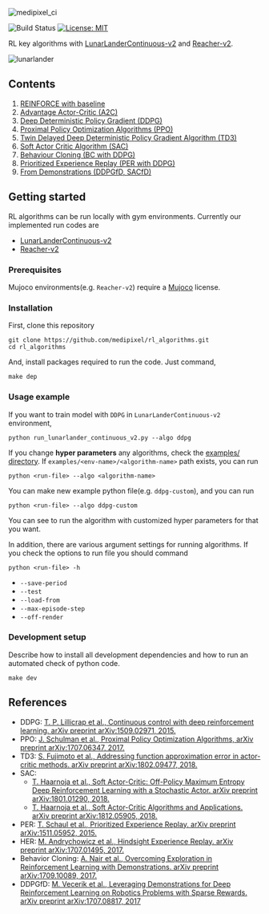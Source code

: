 ![medipixel_ci](https://user-images.githubusercontent.com/17582508/52845370-4a930200-314a-11e9-9889-e00007043872.jpg)  

![Build Status](https://travis-ci.org/medipixel/rl_algorithms.svg?branch=master)
[![License: MIT](https://img.shields.io/badge/License-MIT-green.svg)](https://opensource.org/licenses/MIT)

RL key algorithms with [LunarLanderContinuous-v2](https://gym.openai.com/envs/LunarLanderContinuous-v2/) and [Reacher-v2](https://gym.openai.com/envs/Reacher-v2/).

![lunarlander](https://user-images.githubusercontent.com/17582508/52840582-18c76e80-313d-11e9-9752-3d6138f39a15.gif)

## Contents

1. [REINFORCE with baseline](https://github.com/medipixel/rl_algorithms/blob/master/algorithms/reinforce)
2. [Advantage Actor-Critic (A2C)](https://github.com/medipixel/rl_algorithms/blob/master/algorithms/a2c)
3. [Deep Deterministic Policy Gradient (DDPG)](https://github.com/medipixel/rl_algorithms/blob/master/algorithms/ddpg)
4. [Proximal Policy Optimization Algorithms (PPO)](https://github.com/medipixel/rl_algorithms/blob/master/algorithms/ppo)
5. [Twin Delayed Deep Deterministic Policy Gradient Algorithm (TD3)](https://github.com/medipixel/rl_algorithms/blob/master/algorithms/td3)
6. [Soft Actor Critic Algorithm (SAC)](https://github.com/medipixel/rl_algorithms/blob/master/algorithms/sac/agent.py)
7. [Behaviour Cloning (BC with DDPG)](https://github.com/medipixel/rl_algorithms/tree/master/algorithms/bc)
8. [Prioritized Experience Replay (PER with DDPG)](https://github.com/medipixel/rl_algorithms/tree/master/algorithms/per)
9. [From Demonstrations (DDPGfD, SACfD)](https://github.com/medipixel/rl_algorithms/tree/master/algorithms/fd)

## Getting started
RL algorithms can be run locally with gym environments. Currently our implemented run codes are
- [LunarLanderContinuous-v2](https://github.com/medipixel/rl_algorithms/tree/feature/readme/examples/lunarlander_continuous_v2)
- [Reacher-v2](https://github.com/medipixel/rl_algorithms/tree/feature/readme/examples/reacher-v2)

### Prerequisites
Mujoco environments(e.g. `Reacher-v2`) require a [Mujoco](https://www.roboti.us/license.html) license.

### Installation
First, clone this repository  
```
git clone https://github.com/medipixel/rl_algorithms.git
cd rl_algorithms
```
And, install packages required to run the code. Just command,
```
make dep
```

### Usage example
If you want to train model with `DDPG` in `LunarLanderContinuous-v2` environment,
```
python run_lunarlander_continuous_v2.py --algo ddpg
``` 
If you change **hyper parameters** any algorithms, check the [examples/<env-name> directory](https://github.com/medipixel/rl_algorithms/tree/master/examples). If `examples/<env-name>/<algorithm-name>` path exists, you can run
```
python <run-file> --algo <algorithm-name>
```
You can make new example python file(e.g. `ddpg-custom`), and you can run
```
python <run-file> --algo ddpg-custom
```
You can see to run the algorithm with customized hyper parameters for that you want.  

In addition, there are various argument settings for running algorithms. If you check the options to run file you should command 
```
python <run-file> -h
```
- `--save-period`
- `--test`
- `--load-from`
- `--max-episode-step`
- `--off-render`

### Development setup
Describe how to install all development dependencies and how to run an automated check of python code.
```
make dev
```

## References
- DDPG: [T. P. Lillicrap et al., Continuous control with deep reinforcement learning. arXiv preprint arXiv:1509.02971, 2015.](https://arxiv.org/pdf/1509.02971.pdf)
- PPO: [J. Schulman et al., Proximal Policy Optimization Algorithms, arXiv preprint arXiv:1707.06347, 2017.](https://arxiv.org/abs/1707.06347.pdf)
- TD3: [S. Fujimoto et al., Addressing function approximation error in actor-critic methods. arXiv preprint arXiv:1802.09477, 2018.](https://arxiv.org/pdf/1802.09477.pdf)
- SAC: 
    - [T.  Haarnoja et al., Soft Actor-Critic: Off-Policy Maximum Entropy Deep Reinforcement Learning with a Stochastic Actor. arXiv preprint arXiv:1801.01290, 2018.](https://arxiv.org/pdf/1801.01290.pdf)  
    - [T. Haarnoja et al., Soft Actor-Critic Algorithms and Applications. arXiv preprint arXiv:1812.05905, 2018.](https://arxiv.org/pdf/1812.05905.pdf)
- PER: [T. Schaul et al., Prioritized Experience Replay. arXiv preprint arXiv:1511.05952, 2015.](https://arxiv.org/pdf/1511.05952.pdf)
- HER: [M. Andrychowicz et al., Hindsight Experience Replay. arXiv preprint arXiv:1707.01495, 2017.](https://arxiv.org/pdf/1707.01495.pdf)
- Behavior Cloning: [A. Nair et al., Overcoming Exploration in Reinforcement Learning with Demonstrations. arXiv preprint arXiv:1709.10089, 2017.](https://arxiv.org/pdf/1709.10089.pdf)
- DDPGfD: [M. Vecerik et al., Leveraging Demonstrations for Deep Reinforcement Learning on Robotics Problems with Sparse Rewards. arXiv preprint arXiv:1707.08817, 2017](https://arxiv.org/pdf/1707.08817.pdf)
